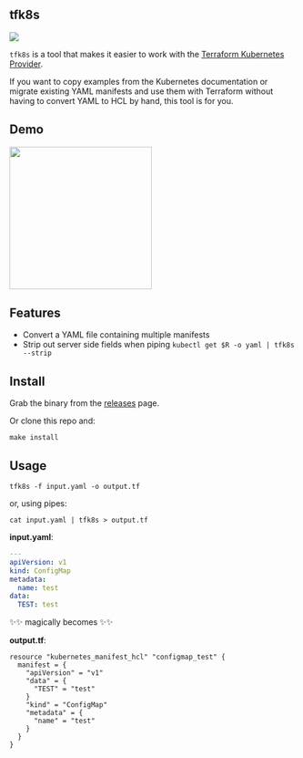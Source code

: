 tfk8s
---

![](https://media.giphy.com/media/g8GfH3i5F0hby/giphy.gif)

`tfk8s` is a tool that makes it easier to work with the [Terraform Kubernetes Provider](https://github.com/hashicorp/terraform-provider-kubernetes-alpha).

If you want to copy examples from the Kubernetes documentation or migrate existing YAML manifests and use them with Terraform without having to convert YAML to HCL by hand, this tool is for you. 

## Demo 

[<img src="https://asciinema.org/a/DlXE2kxQKAsmRlV8f4ANlhf6g.svg" width="250">](https://asciinema.org/a/DlXE2kxQKAsmRlV8f4ANlhf6g)

## Features

- Convert a YAML file containing multiple manifests
- Strip out server side fields when piping `kubectl get $R -o yaml | tfk8s --strip`

## Install

Grab the binary from the [releases](https://github.com/jrhouston/tfk8s/releases) page.

Or clone this repo and:

```
make install
```

## Usage

```
tfk8s -f input.yaml -o output.tf
```

or, using pipes: 
```
cat input.yaml | tfk8s > output.tf
```

**input.yaml**:
```yaml
---
apiVersion: v1
kind: ConfigMap
metadata:
  name: test
data:
  TEST: test
```

✨✨ magically becomes ✨✨

**output.tf**:
```hcl
resource "kubernetes_manifest_hcl" "configmap_test" {
  manifest = {
    "apiVersion" = "v1"
    "data" = {
      "TEST" = "test"
    }
    "kind" = "ConfigMap"
    "metadata" = {
      "name" = "test"
    }
  }
}
```
